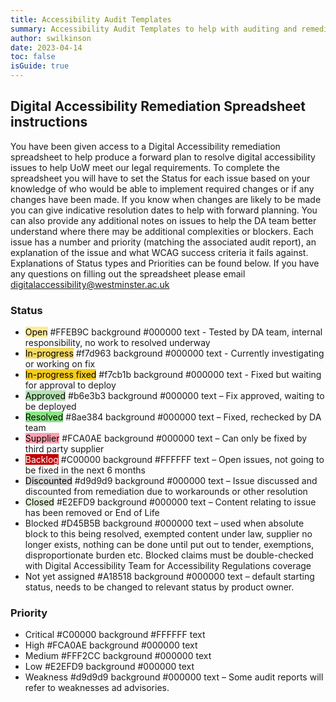 ```yaml
---
title: Accessibility Audit Templates
summary: Accessibility Audit Templates to help with auditing and remediation
author: swilkinson
date: 2023-04-14
toc: false
isGuide: true
---
```

## Digital Accessibility Remediation Spreadsheet instructions

You have been given access to a Digital Accessibility remediation spreadsheet to help produce a forward plan to resolve digital accessibility issues to help UoW meet our legal requirements.
  To complete the spreadsheet you will have to set the Status for each issue based on your knowledge of who would be able to implement required changes or if any changes have been made.
  If you know when changes are likely to be made you can give indicative resolution dates to help with forward planning.
  You can also provide any additional notes on issues to help the DA team better understand where there may be additional complexities or blockers.
  Each issue has a number and priority (matching the associated audit report), an explanation of the issue and what WCAG success criteria it fails against.
  Explanations of Status types and Priorities can be found below.
  If you have any questions on filling out the spreadsheet please email digitalaccessibility@westminster.ac.uk

### Status

* <span style="color:#000000;background-color:#FFEB9C;">Open</span> #FFEB9C background #000000 text - Tested by DA team, internal responsibility, no work to resolved underway
* <span style="color:#000000;background-color:#f7d963;">In-progress</span> #f7d963 background #000000 text - Currently investigating or working on fix
* <span style="color:#000000;background-color:#f7cb1b;">In-progress fixed</span> #f7cb1b background #000000 text - Fixed but waiting for approval to deploy
* <span style="color:#000000;background-color:#b6e3b3;">Approved</span> #b6e3b3 background #000000 text – Fix approved, waiting to be deployed
* <span style="color:#000000;background-color:#8ae384;">Resolved</span> #8ae384 background #000000 text – Fixed, rechecked by DA team
* <span style="color:#000000;background-color:#FCA0AE;">Supplier</span> #FCA0AE background #000000 text – Can only be fixed by third party supplier
* <span style="color:#FFFFFF;background-color:#C00000;">Backlog</span> #C00000 background #FFFFFF text – Open issues, not going to be fixed in the next 6 months
* <span style="color:#000000;background-color:#d9d9d9;">Discounted</span> #d9d9d9 background #000000 text – Issue discussed and discounted from remediation due to workarounds or other resolution
* <span style="color:#000000;background-color:#E2EFD9;">Closed</span> #E2EFD9 background #000000 text – Content relating to issue has been removed or End of Life
* Blocked #D45B5B background #000000 text – used when absolute block to this being resolved, exempted content under law, supplier no longer exists, nothing can be done until put out to tender, exemptions, disproportionate burden etc.  Blocked claims must be double-checked with Digital Accessibility Team for Accessibility Regulations coverage
* Not yet assigned #A18518 background #000000 text – default starting status, needs to be changed to relevant status by product owner.

### Priority
* Critical #C00000 background #FFFFFF text
* High #FCA0AE background #000000 text
* Medium #FFF2CC background #000000 text
* Low #E2EFD9 background #000000 text
* Weakness #d9d9d9 background #000000 text – Some audit reports will refer to weaknesses ad advisories.